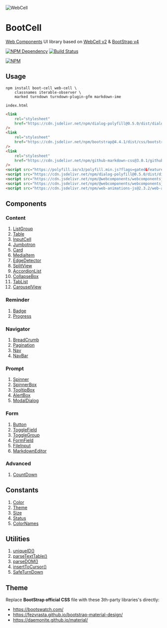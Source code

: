![WebCell](https://web-cell.dev/WebCell-0.f1ffd28b.png)

# BootCell

[Web Components][1] UI library based on [WebCell v2][2] & [BootStrap v4][3]

[![NPM Dependency](https://david-dm.org/EasyWebApp/BootCell.svg)][4]
[![Build Status](https://travis-ci.com/EasyWebApp/BootCell.svg?branch=master)][5]

[![NPM](https://nodei.co/npm/boot-cell.png?downloads=true&downloadRank=true&stars=true)][6]

## Usage

```shell
npm install boot-cell web-cell \
    classnames iterable-observer \
    marked turndown turndown-plugin-gfm markdown-ime
```

`index.html`

```html
<link
    rel="stylesheet"
    href="https://cdn.jsdelivr.net/npm/dialog-polyfill@0.5.0/dist/dialog-polyfill.css"
/>
<link
    rel="stylesheet"
    href="https://cdn.jsdelivr.net/npm/bootstrap@4.4.1/dist/css/bootstrap.min.css"
/>
<link
    rel="stylesheet"
    href="https://cdn.jsdelivr.net/npm/github-markdown-css@3.0.1/github-markdown.min.css"
/>
<script src="https://polyfill.io/v3/polyfill.min.js?flags=gated&features=Object.fromEntries%2CArray.prototype.flat%2CIntersectionObserver%2CIntersectionObserverEntry"></script>
<script src="https://cdn.jsdelivr.net/npm/dialog-polyfill@0.5.0/dist/dialog-polyfill.js"></script>
<script src="https://cdn.jsdelivr.net/npm/@webcomponents/webcomponentsjs@2.4.1/custom-elements-es5-adapter.js"></script>
<script src="https://cdn.jsdelivr.net/npm/@webcomponents/webcomponentsjs@2.4.1/webcomponents-bundle.js"></script>
<script src="https://cdn.jsdelivr.net/npm/web-animations-js@2.3.2/web-animations-next.min.js"></script>
```

## Components

### Content

1. [ListGroup](https://web-cell.dev/BootCell/interfaces/listgroupprops.html)
2. [Table](https://web-cell.dev/BootCell/interfaces/tableprops.html)
3. [InputCell](https://web-cell.dev/BootCell/globals.html#inputcellprops)
4. [Jumbotron](https://web-cell.dev/BootCell/interfaces/jumbotronprops.html)
5. [Card](https://web-cell.dev/BootCell/interfaces/cardprops.html)
6. [MediaItem](https://web-cell.dev/BootCell/interfaces/mediaitemprops.html)
7. [EdgeDetector](https://web-cell.dev/BootCell/classes/edgedetector.html)
8. [SplitView](https://web-cell.dev/BootCell/classes/splitview.html)
9. [AccordionList](https://web-cell.dev/BootCell/interfaces/accordionprops.html)
10. [CollapseBox](https://web-cell.dev/BootCell/interfaces/collapseprops.html)
11. [TabList](https://web-cell.dev/BootCell/interfaces/tablistprops.html)
12. [CarouselView](https://web-cell.dev/BootCell/interfaces/carouselprops.html)

### Reminder

1. [Badge](https://web-cell.dev/BootCell/interfaces/badgeprops.html)
2. [Progress](https://web-cell.dev/BootCell/interfaces/progressprops.html)

### Navigator

1. [BreadCrumb](https://web-cell.dev/BootCell/interfaces/breadcrumbprops.html)
2. [Pagination](https://web-cell.dev/BootCell/interfaces/paginationprops.html)
3. [Nav](https://web-cell.dev/BootCell/interfaces/navprops.html)
4. [NavBar](https://web-cell.dev/BootCell/interfaces/navbarprops.html)

### Prompt

1. [Spinner](https://web-cell.dev/BootCell/interfaces/spinnerprops.html)
2. [SpinnerBox](https://web-cell.dev/BootCell/interfaces/spinnerboxprops.html)
3. [TooltipBox](https://web-cell.dev/BootCell/interfaces/tooltipprops.html)
4. [AlertBox](https://web-cell.dev/BootCell/interfaces/alertprops.html)
5. [ModalDialog](https://web-cell.dev/BootCell/interfaces/modaldialogprops.html)

### Form

1. [Button](https://web-cell.dev/BootCell/interfaces/buttonprops.html)
2. [ToggleField](https://web-cell.dev/BootCell/interfaces/togglefieldprops.html)
3. [ToggleGroup](https://web-cell.dev/BootCell/interfaces/togglegroupprops.html)
4. [FormField](https://web-cell.dev/BootCell/interfaces/fieldprops.html)
5. [FileInput](https://web-cell.dev/BootCell/interfaces/fileinputprops.html)
6. [MarkdownEditor](https://web-cell.dev/BootCell/interfaces/markdowneditorprops.html)

### Advanced

1. [CountDown](https://web-cell.dev/BootCell/interfaces/countdownprops.html)

## Constants

1. [Color](https://web-cell.dev/BootCell/enums/color.html)
2. [Theme](https://web-cell.dev/BootCell/enums/theme.html)
3. [Size](https://web-cell.dev/BootCell/enums/size.html)
4. [Status](https://web-cell.dev/BootCell/enums/status.html)
5. [ColorNames](https://web-cell.dev/BootCell/globals.html#colornames)

## Utilities

1. [uniqueID()](https://web-cell.dev/BootCell/globals.html#uniqueid)
2. [parseTextTable()](https://web-cell.dev/BootCell/globals.html#parsetexttable)
3. [parseDOM()](https://web-cell.dev/BootCell/globals.html#parsedom)
4. [insertToCursor()](https://web-cell.dev/BootCell/globals.html#inserttocursor)
5. [SafeTurnDown](https://web-cell.dev/BootCell/classes/safeturndown.html)

## Theme

Replace **BootStrap official CSS** file with these 3th-party libraries's directly:

-   https://bootswatch.com/
-   https://fezvrasta.github.io/bootstrap-material-design/
-   https://daemonite.github.io/material/

[1]: https://www.webcomponents.org/
[2]: https://web-cell.dev/
[3]: https://getbootstrap.com/
[4]: https://david-dm.org/EasyWebApp/BootCell
[5]: https://travis-ci.com/EasyWebApp/BootCell
[6]: https://nodei.co/npm/boot-cell/

